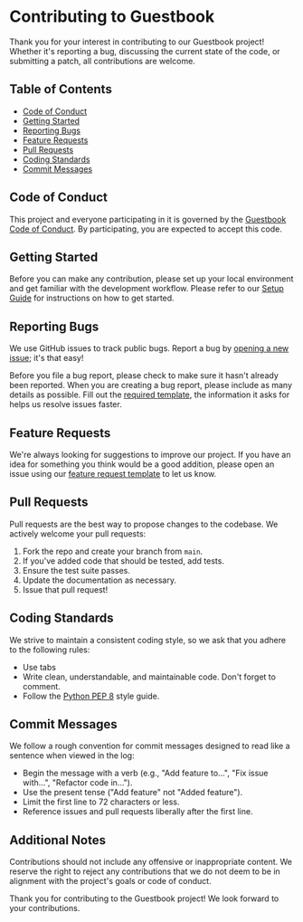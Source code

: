 # Contributing to Guestbook

Thank you for your interest in contributing to our Guestbook project! Whether it's reporting a bug, discussing the current state of the code, or submitting a patch, all contributions are welcome.

## Table of Contents
- [Code of Conduct](#code-of-conduct)
- [Getting Started](#getting-started)
- [Reporting Bugs](#reporting-bugs)
- [Feature Requests](#feature-requests)
- [Pull Requests](#pull-requests)
- [Coding Standards](#coding-standards)
- [Commit Messages](#commit-messages)

## Code of Conduct
This project and everyone participating in it is governed by the [Guestbook Code of Conduct](CODE_OF_CONDUCT.md). By participating, you are expected to accept this code.

## Getting Started
Before you can make any contribution, please set up your local environment and get familiar with the development workflow. Please refer to our [Setup Guide](SETUP_GUIDE.md) for instructions on how to get started.

## Reporting Bugs
We use GitHub issues to track public bugs. Report a bug by [opening a new issue](https://github.com/UNamurCSFaculty/2324_INFOM126_GROUPE_04/issues/new); it's that easy!

Before you file a bug report, please check to make sure it hasn't already been reported. When you are creating a bug report, please include as many details as possible. Fill out the [required template](BUG_REPORT_TEMPLATE.md), the information it asks for helps us resolve issues faster.

## Feature Requests
We're always looking for suggestions to improve our project. If you have an idea for something you think would be a good addition, please open an issue using our [feature request template](FEATURE_REQUEST_TEMPLATE.md) to let us know.

## Pull Requests
Pull requests are the best way to propose changes to the codebase. We actively welcome your pull requests:

1. Fork the repo and create your branch from `main`.
2. If you've added code that should be tested, add tests.
3. Ensure the test suite passes.
4. Update the documentation as necessary.
5. Issue that pull request!

## Coding Standards
We strive to maintain a consistent coding style, so we ask that you adhere to the following rules:

- Use tabs
- Write clean, understandable, and maintainable code. Don't forget to comment.
- Follow the [Python PEP 8](https://www.python.org/dev/peps/pep-0008/) style guide.

## Commit Messages
We follow a rough convention for commit messages designed to read like a sentence when viewed in the log:

- Begin the message with a verb (e.g., "Add feature to...", "Fix issue with...", "Refactor code in...").
- Use the present tense ("Add feature" not "Added feature").
- Limit the first line to 72 characters or less.
- Reference issues and pull requests liberally after the first line.

## Additional Notes
Contributions should not include any offensive or inappropriate content. We reserve the right to reject any contributions that we do not deem to be in alignment with the project's goals or code of conduct.

Thank you for contributing to the Guestbook project! We look forward to your contributions.
